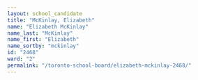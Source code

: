 ```yaml
---
layout: school_candidate
title: "McKinlay, Elizabeth"
name: "Elizabeth McKinlay"
name_last: "McKinlay"
name_first: "Elizabeth"
name_sortby: "mckinlay"
id: "2468"
ward: "2"
permalink: "/toronto-school-board/elizabeth-mckinlay-2468/"
---
```


